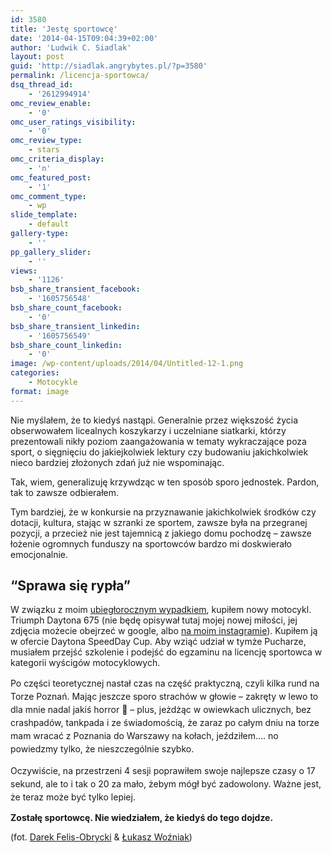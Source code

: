 ```yaml
---
id: 3580
title: 'Jestę sportowcę'
date: '2014-04-15T09:04:39+02:00'
author: 'Ludwik C. Siadlak'
layout: post
guid: 'http://siadlak.angrybytes.pl/?p=3580'
permalink: /licencja-sportowca/
dsq_thread_id:
    - '2612994914'
omc_review_enable:
    - '0'
omc_user_ratings_visibility:
    - '0'
omc_review_type:
    - stars
omc_criteria_display:
    - 'n'
omc_featured_post:
    - '1'
omc_comment_type:
    - wp
slide_template:
    - default
gallery-type:
    - ''
pp_gallery_slider:
    - ''
views:
    - '1126'
bsb_share_transient_facebook:
    - '1605756548'
bsb_share_count_facebook:
    - '0'
bsb_share_transient_linkedin:
    - '1605756549'
bsb_share_count_linkedin:
    - '0'
image: /wp-content/uploads/2014/04/Untitled-12-1.png
categories:
    - Motocykle
format: image
---
```


Nie myślałem, że to kiedyś nastąpi. Generalnie przez większość życia obserwowałem licealnych koszykarzy i uczelniane siatkarki, którzy prezentowali nikły poziom zaangażowania w tematy wykraczające poza sport, o sięgnięciu do jakiejkolwiek lektury czy budowaniu jakichkolwiek nieco bardziej złożonych zdań już nie wspominając.

Tak, wiem, generalizuję krzywdząc w ten sposób sporo jednostek. Pardon, tak to zawsze odbierałem.

Tym bardziej, że w konkursie na przyznawanie jakichkolwiek środków czy dotacji, kultura, stając w szranki ze sportem, zawsze była na przegranej pozycji, a przecież nie jest tajemnicą z jakiego domu pochodzę – zawsze łożenie ogromnych funduszy na sportowców bardzo mi doskwierało emocjonalnie.

## “Sprawa się rypła”

W związku z moim [ubiegłorocznym wypadkiem](http://personaldevelopment.pl/pasja/motocykle/wypadki-motocyklowe/ "Die, Ludwik, die!"), kupiłem nowy motocykl. Triumph Daytona 675 (nie będę opisywał tutaj mojej nowej miłości, jej zdjęcia możecie obejrzeć w google, albo [na moim instagramie](https://instagram.com/ludwikc/)). Kupiłem ją w ofercie Daytona SpeedDay Cup. Aby wziąć udział w tymże Pucharze, musiałem przejść szkolenie i podejść do egzaminu na licencję sportowca w kategorii wyścigów motocyklowych.

<span style="line-height: 1.5em;">Po części teoretycznej nastał czas na część praktyczną, czyli kilka rund na Torze Poznań. Mając jeszcze sporo strachów w głowie – zakręty w lewo to dla mnie nadal jakiś horror 🙂 – plus, jeżdżąc w owiewkach ulicznych, bez crashpadów, tankpada i ze świadomością, że zaraz po całym dniu na torze mam wracać z Poznania do Warszawy na kołach, jeździłem…. no powiedzmy tylko, że nieszczególnie szybko. </span>

<span style="line-height: 1.5em;">Oczywiście, na przestrzeni 4 sesji poprawiłem swoje najlepsze czasy o 17 sekund, ale to i tak o 20 za mało, żebym mógł być zadowolony. Ważne jest, że teraz może być tylko lepiej. </span>

**Zostałę sportowcę. Nie wiedziałem, że kiedyś do tego dojdze.**

(fot. [Darek Felis-Obrycki](http://torresart.wix.com/torres-art) &amp; [Łukasz Woźniak](http://fotonotek.wix.com/fotonotek))